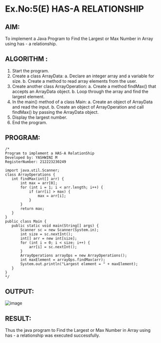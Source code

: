 # Ex.No:5(E) HAS-A RELATIONSHIP
## AIM:
To implement a  Java Program to Find the Largest or Max Number in Array using has - a relationship.
## ALGORITHM :
1.	Start the program.
2.	Create a class ArrayData:
a.	Declare an integer array and a variable for size.
b.	Create a method to read array elements from the user.
3.	Create another class ArrayOperation:
a.	Create a method findMax() that accepts an ArrayData object.
b.	Loop through the array and find the largest element.
4.	In the main() method of a class Main:
a.	Create an object of ArrayData and read the input.
b.	Create an object of ArrayOperation and call findMax() by passing the ArrayData object.
5.	Display the largest number.
6.	End the program.



## PROGRAM:
 ```
/*
Program to implement a HAS-A RelationShip
Developed by: YASHWINI M
RegisterNumber: 212223230249

import java.util.Scanner;
class ArrayOperations {
    int findMax(int[] arr) {
        int max = arr[0];
        for (int i = 1; i < arr.length; i++) {
            if (arr[i] > max) {
                max = arr[i];
            }
        }
        return max;
    }
}
public class Main {
    public static void main(String[] args) {
        Scanner sc = new Scanner(System.in);
        int size = sc.nextInt(); 
        int[] arr = new int[size];
        for (int i = 0; i < size; i++) {
            arr[i] = sc.nextInt(); 
        }
        ArrayOperations arrayOps = new ArrayOperations();
        int maxElement = arrayOps.findMax(arr);
        System.out.println("Largest element = " + maxElement);
    }
}
*/
```

## OUTPUT:
![image](https://github.com/user-attachments/assets/7aea293c-05d7-47d4-bdfb-f4b2de0b439d)

## RESULT:
Thus the java program to Find the Largest or Max Number in Array using has - a relationship was executed successfully. 

